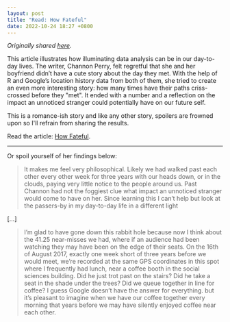 ```yaml
---
layout: post
title: "Read: How Fateful"
date: 2022-10-24 18:27 +0800
---
```


*Originally shared [here](https://community.dataquest.io/t/how-fateful-using-r-and-google-location-history-to-investigate-fate/565709).*

This article illustrates how illuminating data analysis can be in our day-to-day lives. The writer, Channon Perry, felt regretful that she and her boyfriend didn’t have a cute story about the day they met. With the help of R and Google’s location history data from both of them, she tried to create an even more interesting story: how many times have their paths criss-crossed before they "met". It ended with a number and a reflection on the impact an unnoticed stranger could potentially have on our future self.

This is a romance-ish story and like any other story, spoilers are frowned upon so I'll refrain from sharing the results. 

Read the article: [How Fateful](https://chan.co.za/how-fateful).

---

Or spoil yourself of her findings below:

> It makes me feel very philosophical. Likely we had walked past each other every other week for three years with our heads down, or in the clouds, paying very little notice to the people around us. Past Channon had not the foggiest clue what impact an unnoticed stranger would come to have on her. Since learning this I can’t help but look at the passers-by in my day-to-day life in a different light

[…]

> I’m glad to have gone down this rabbit hole because now I think about the 41.25 near-misses we had, where if an audience had been watching they may have been on the edge of their seats. On the 16th of August 2017, exactly one week short of three years before we would meet, we’re recorded at the same GPS coordinates in this spot where I frequently had
lunch, near a coffee booth in the social sciences building. Did he just trot past on the stairs? Did he take a seat in the shade under the trees? Did we queue together in line for coffee? I guess Google doesn’t have the answer for everything. but it’s pleasant to imagine when we have our coffee together every morning that years before we may have silently enjoyed coffee near each other.